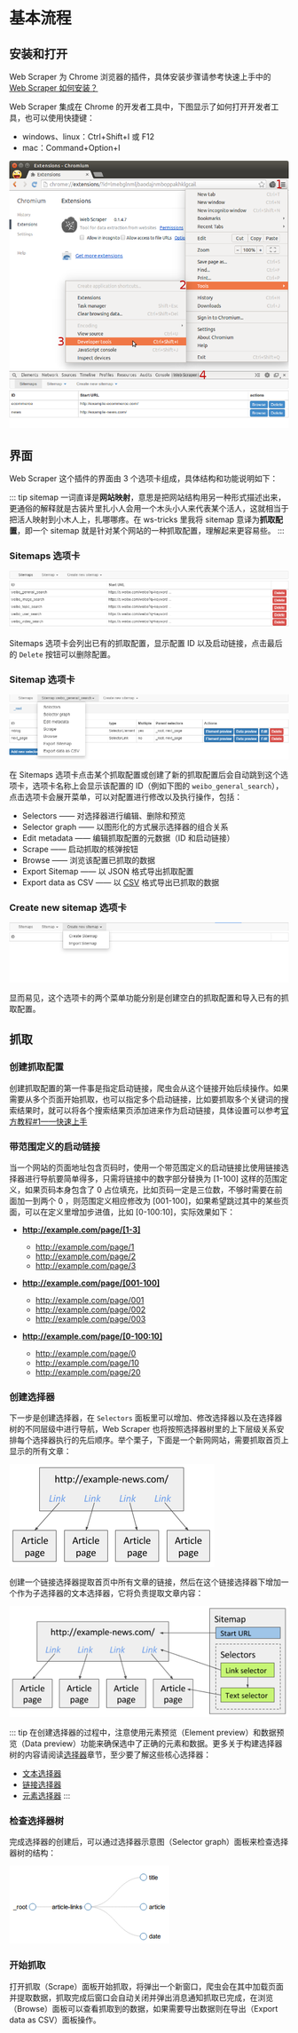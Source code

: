 # 基本流程

## 安装和打开
Web Scraper 为 Chrome 浏览器的插件，具体安装步骤请参考快速上手中的 [Web Scraper 如何安装？](/guide/#web-scraper-如何安装？)

Web Scraper 集成在 Chrome 的开发者工具中，下图显示了如何打开开发者工具，也可以使用快捷键：
- windows、linux：Ctrl+Shift+I 或 F12
- mac：Command+Option+I

![Open Web Scraper](./images/open.png)

## 界面
Web Scraper 这个插件的界面由 3 个选项卡组成，具体结构和功能说明如下：

::: tip
sitemap 一词直译是**网站映射**，意思是把网站结构用另一种形式描述出来，更通俗的解释就是古装片里扎小人会用一个木头小人来代表某个活人，这就相当于把活人映射到小木人上，扎哪哪疼。在 ws-tricks 里我将 sitemap 意译为**抓取配置**，即一个 sitemap 就是针对某个网站的一种抓取配置，理解起来更容易些。
:::

### Sitemaps 选项卡
![](./images/sitemaps-tab.png)

Sitemaps 选项卡会列出已有的抓取配置，显示配置 ID 以及启动链接，点击最后的 `Delete` 按钮可以删除配置。

### Sitemap 选项卡
![](./images/sitemap-tab.png)

在 Sitemaps 选项卡点击某个抓取配置或创建了新的抓取配置后会自动跳到这个选项卡，选项卡名称上会显示该配置的 ID（例如下图的 `weibo_general_search`），点击选项卡会展开菜单，可以对配置进行修改以及执行操作，包括：
- Selectors —— 对选择器进行编辑、删除和预览
- Selector graph —— 以图形化的方式展示选择器的组合关系
- Edit metadata —— 编辑抓取配置的元数据（ID 和启动链接）
- Scrape —— 启动抓取的核弹按钮
- Browse —— 浏览该配置已抓取的数据
- Export Sitemap —— 以 JSON 格式导出抓取配置
- Export data as CSV —— 以 [CSV](https://baike.sogou.com/v249053.htm?fromTitle=CSV) 格式导出已抓取的数据

### Create new sitemap 选项卡
![](./images/create-new-sitemap-tab.png)

显而易见，这个选项卡的两个菜单功能分别是创建空白的抓取配置和导入已有的抓取配置。

## 抓取
### 创建抓取配置
创建抓取配置的第一件事是指定启动链接，爬虫会从这个链接开始后续操作。如果需要从多个页面开始抓取，也可以指定多个启动链接，比如要抓取多个关键词的搜索结果时，就可以将各个搜索结果页添加进来作为启动链接，具体设置可以参考[官方教程#1——快速上手](https://www.bilibili.com/video/av55260570/)

### 带范围定义的启动链接
当一个网站的页面地址包含页码时，使用一个带范围定义的启动链接比使用链接选择器进行导航要简单得多，只需将链接中的数字部分替换为 [1-100] 这样的范围定义，如果页码本身包含了 0 占位填充，比如页码一定是三位数，不够时需要在前面加一到两个 0 ，则范围定义相应修改为 [001-100]，如果希望跳过其中的某些页面，可以在定义里增加步进值，比如 [0-100:10]，实际效果如下：
- **http://example.com/page/[1-3]**
    - http://example.com/page/1
    - http://example.com/page/2
    - http://example.com/page/3

- **http://example.com/page/[001-100]**
    - http://example.com/page/001
    - http://example.com/page/002
    - http://example.com/page/003

- **http://example.com/page/[0-100:10]**
    - http://example.com/page/0
    - http://example.com/page/10
    - http://example.com/page/20

### 创建选择器
下一步是创建选择器，在 `Selectors` 面板里可以增加、修改选择器以及在选择器树的不同层级中进行导航，Web Scraper 也将按照选择器树里的上下层级关系安排每个选择器执行的先后顺序。举个栗子，下面是一个新网网站，需要抓取首页上显示的所有文章：

![新闻网站结构](./images/news-site.png)

创建一个链接选择器提取首页中所有文章的链接，然后在这个链接选择器下增加一个作为子选择器的文本选择器，它将负责提取文章内容：

![新闻网站抓取配置](./images/news-site-sitemap.png)

::: tip
在创建选择器的过程中，注意使用元素预览（Element preview）和数据预览（Data preview）功能来确保选中了正确的元素和数据。更多关于构建选择器树的内容请阅读[选择器](/tutorial/selector.html)章节，至少要了解这些核心选择器：
- [文本选择器](/tutorial/text-selector.html)
- [链接选择器](/tutorial/link-selector.html)
- [元素选择器](/tutorial/element-selector.html)
:::

### 检查选择器树
完成选择器的创建后，可以通过选择器示意图（Selector graph）面板来检查选择器树的结构：

![新闻网站选择器示意图](./images/news-site-selector-graph.png)

### 开始抓取
打开抓取（Scrape）面板开始抓取，将弹出一个新窗口，爬虫会在其中加载页面并提取数据，抓取完成后窗口会自动关闭并弹出消息通知抓取已完成，在浏览（Browse）面板可以查看抓取到的数据，如果需要导出数据则在导出（Export data as CSV）面板操作。